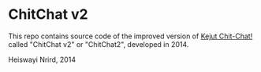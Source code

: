 # ChitChat v2

This repo contains source code of the improved version of [Kejut Chit-Chat!](https://github.com/heiswayi/kejut-chit-chat) called "ChitChat v2" or "ChitChat2", developed in 2014.

Heiswayi Nrird, 2014
